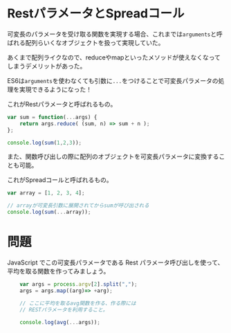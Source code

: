 # RestパラメータとSpreadコール

可変長のパラメータを受け取る関数を実現する場合、これまでは`arguments`と呼ばれる配列らいくなオブジェクトを扱って実現していた。

あくまで配列ライクなので、reduceやmapといったメソッドが使えなくなってしまうデメリットがあった。

ES6は`arguments`を使わなくても引数に`...`をつけることで可変長パラメータの処理を実現できるようになった！

これがRestパラメータと呼ばれるもの。

```javascript
var sum = function(...args) {
    return args.reduce( (sum, n) => sum + n );
};

console.log(sum(1,2,3));
```

また、関数呼び出しの際に配列のオブジェクトを可変長パラメータに変換することも可能。

これがSpreadコールと呼ばれるもの。

```javascript
var array = [1, 2, 3, 4];

// arrayが可変長引数に展開されてからsumが呼び出される
console.log(sum(...array));
```

# 問題

JavaScript でこの可変長パラメータである Rest パラメータ呼び出しを使って、平均を取る関数を作ってみましょう。

```javascript
    var args = process.argv[2].split(",");
    args = args.map((arg)=> +arg);

    // ここに平均を取るavg関数を作る、作る際には
    // RESTパラメータを利用すること。

    console.log(avg(...args));
```
